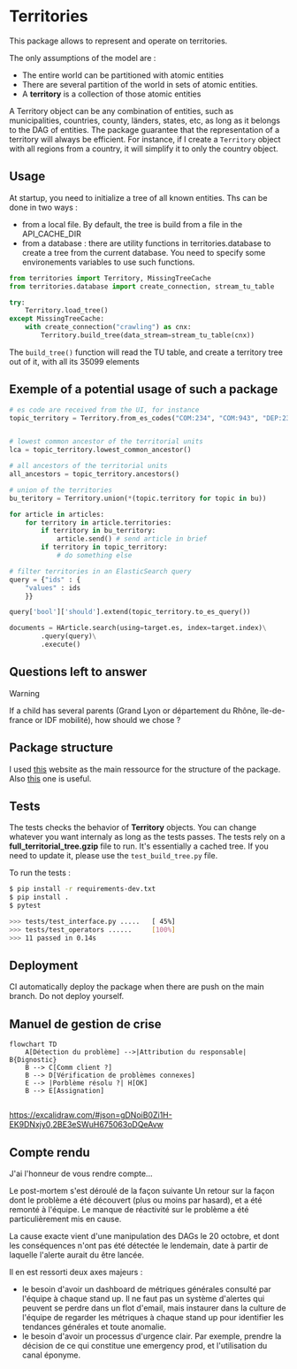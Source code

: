 Territories
================


This package allows to represent and operate on territories.

The only assumptions of the model are :
- The entire world can be partitioned with atomic entities
- There are several partition of the world in sets of atomic entities.
- A **territory** is a collection of those atomic entities


A Territory object can be any combination of entities, such as municipalities, countries, county, länders, states, etc, as long as it belongs to the DAG of entities. The package guarantee that the representation of a territory will always be efficient. For instance, if I create a `Territory` object with all regions from a country, it will simplify it to only the country object.

## Usage

At startup, you need to initialize a tree of all known entities. Ths can be done in two ways :
- from a local file. By default, the tree is build from a file in the API_CACHE_DIR
- from a database : there are utility functions in territories.database to create a tree from the current database. You need to specify some environements variables to use such functions.


```python
from territories import Territory, MissingTreeCache
from territories.database import create_connection, stream_tu_table

try:
    Territory.load_tree()
except MissingTreeCache:
    with create_connection("crawling") as cnx:
        Territory.build_tree(data_stream=stream_tu_table(cnx))
```

The `build_tree()` function will read the TU table, and create a territory tree out of it, with all its 35099 elements



## Exemple of a potential usage of such a package

```python
# es code are received from the UI, for instance
topic_territory = Territory.from_es_codes("COM:234", "COM:943", "DEP:23")


# lowest common ancestor of the territorial units
lca = topic_territory.lowest_common_ancestor()

# all ancestors of the territorial units
all_ancestors = topic_territory.ancestors()

# union of the territories
bu_teritory = Territory.union(*(topic.territory for topic in bu))

for article in articles:
    for territory in article.territories:
        if territory in bu_territory:
            article.send() # send article in brief
        if territory in topic_territory:
            # do something else

# filter territories in an ElasticSearch query
query = {"ids" : {
    "values" : ids
    }}

query['bool']['should'].extend(topic_territory.to_es_query())

documents = HArticle.search(using=target.es, index=target.index)\
        .query(query)\
        .execute()
```


## Questions left to answer


> [!WARNING]
> If a child has several parents (Grand Lyon or département du Rhône, île-de-france or IDF mobilité), how should we chose ?


## Package structure

I used [this](https://py-pkgs.org/01-introduction) website as the main ressource for the structure of the package. Also [this](https://docs.python-guide.org/writing/structure/) one is useful.


## Tests

The tests checks the behavior of **Territory** objects. You can change whatever you want internaly as long as the tests passes.
The tests rely on a **full_territorial_tree.gzip** file to run. It's essentially a cached tree. If you need to update it, please use the `test_build_tree.py` file.


To run the tests :
```sh
$ pip install -r requirements-dev.txt
$ pip install .
$ pytest

>>> tests/test_interface.py .....   [ 45%]
>>> tests/test_operators ......     [100%]
>>> 11 passed in 0.14s 
```


## Deployment

CI automatically deploy the package when there are push on the main branch. Do not deploy yourself.



## Manuel de gestion de crise

```mermaid
flowchart TD
    A[Détection du problème] -->|Attribution du responsable| B{Dignostic}
    B --> C[Comm client ?]
    B --> D[Vérification de problèmes connexes]
    E --> |Porblème résolu ?| H[OK]
    B --> E[Assignation]


```


https://excalidraw.com/#json=gDNoiB0Zi1H-EK9DNxjy0,2BE3eSWuH675063oDQeAvw



## Compte rendu

J'ai l'honneur de vous rendre compte...

Le post-mortem s'est déroulé de la façon suivante
Un retour sur la façon dont le problème a été découvert (plus ou moins par hasard), et a été remonté à l'équipe. Le manque de réactivité sur le problème a été particulièrement mis en cause.

La cause exacte vient d'une manipulation des DAGs le 20 octobre, et dont les conséquences n'ont pas été détectée le lendemain, date à partir de laquelle l'alerte aurait du être lancée.

Il en est ressorti deux axes majeurs :
- le besoin d'avoir un dashboard de métriques générales consulté par l'équipe à chaque stand up. Il ne faut pas un système d'alertes qui peuvent se perdre dans un flot d'email, mais instaurer dans la culture de l'équipe de regarder les métriques à chaque stand up pour identifier les tendances générales et toute anomalie.
- le besoin d'avoir un processus d'urgence clair. Par exemple, prendre la décision de ce qui constitue une emergency  prod, et l'utilisation du canal éponyme.
